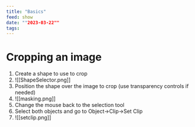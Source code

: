 ```yaml
---
title: "Basics"
feed: show
date: ""2023-03-22""
tags: 
---
```


# Cropping an image
1. Create a shape to use to crop
2. ![[ShapeSelector.png]]
3. Position the shape over the image to crop (use transparency controls if needed)
4. ![[masking.png]]
5. Change the mouse back to the selection tool
6. Select both objects and go to Object->Clip->Set Clip
7. ![[setclip.png]]